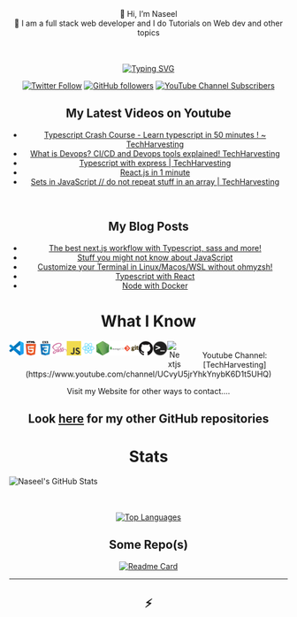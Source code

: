  <center>👋 Hi, I’m Naseel <br>
 🏫 I am a full stack web developer and I do Tutorials on Web dev and other topics
<br><br><br>
 
[![Typing SVG](https://readme-typing-svg.herokuapp.com?font=Cascadia+Code&color=263C8B&center=true&lines=I+am+Naseel+Niyas;A+13+year+old+full+stack+web+developer;Working+on+React+currently;and+also+trying+to+learn+typescript)](https://git.io/typing-svg)
 
 
 
 
 
[![Twitter Follow](https://img.shields.io/twitter/follow/naseelniyas?color=blue&logo=twitter&style=for-the-badge)](http://twitter.com/naseelniyas)
[![GitHub followers](https://img.shields.io/github/followers/naseelniyas?color=black&logo=github&style=for-the-badge)](http://github.com/naseelniyas)
[![YouTube Channel Subscribers](https://img.shields.io/youtube/channel/subscribers/UCvyU5jrYhkYnybK6D1t5UHQ?logo=youtube&style=for-the-badge)](https://www.youtube.com/c/TechHarvestingwithNaseel)
## My Latest Videos on Youtube 
<!-- YOUTUBE:START -->
- [Typescript Crash Course - Learn typescript in 50 minutes ! ~ TechHarvesting](https://www.youtube.com/watch?v=zJATMfZ_xq0)
- [What is Devops? CI/CD and Devops tools explained!  TechHarvesting](https://www.youtube.com/watch?v=GYrHTXjBCkQ)
- [Typescript with express | TechHarvesting](https://www.youtube.com/watch?v=EAIVdTXcXxY)
- [React.js in 1 minute](https://www.youtube.com/watch?v=YlKbqPYUm7w)
- [Sets in JavaScript  // do not repeat stuff in an array | TechHarvesting](https://www.youtube.com/watch?v=7g1gN4A2YLc)
<!-- YOUTUBE:END -->



<br />

## My Blog Posts
<!-- BLOG_POSTS:START -->
- [The best next.js workflow with Typescript, sass and more!](https://blog.techharvesting.in/best-nextjs-workflow)
- [Stuff you might not know about JavaScript](https://blog.techharvesting.in/super-cool-js-features)
- [Customize your Terminal in Linux/Macos/WSL without ohmyzsh!](https://blog.techharvesting.in/customize-your-terminal-in-linuxmacoswsl-without-ohmyzsh)
- [Typescript with React](https://blog.techharvesting.in/typescript-with-react)
- [Node with Docker](https://blog.techharvesting.in/node-with-docker)
<!-- BLOG_POSTS:END -->

# What I Know

<img align="left" alt="Visual Studio Code" width="26px" src="https://raw.githubusercontent.com/github/explore/80688e429a7d4ef2fca1e82350fe8e3517d3494d/topics/visual-studio-code/visual-studio-code.png" />
<img align="left" alt="HTML5" width="26px" src="https://raw.githubusercontent.com/github/explore/80688e429a7d4ef2fca1e82350fe8e3517d3494d/topics/html/html.png" />
<img align="left" alt="CSS3" width="26px" src="https://raw.githubusercontent.com/github/explore/80688e429a7d4ef2fca1e82350fe8e3517d3494d/topics/css/css.png" />
<img align="left" alt="Sass" width="26px" src="https://raw.githubusercontent.com/github/explore/80688e429a7d4ef2fca1e82350fe8e3517d3494d/topics/sass/sass.png" />
<img align="left" alt="JavaScript" width="26px" src="https://raw.githubusercontent.com/github/explore/80688e429a7d4ef2fca1e82350fe8e3517d3494d/topics/javascript/javascript.png" />
<img align="left" alt="React" width="26px" src="https://raw.githubusercontent.com/github/explore/80688e429a7d4ef2fca1e82350fe8e3517d3494d/topics/react/react.png" />
<img align="left" alt="Node.js" width="26px" src="https://raw.githubusercontent.com/github/explore/80688e429a7d4ef2fca1e82350fe8e3517d3494d/topics/nodejs/nodejs.png" />
<img align="left" alt="MongoDB" width="26px" src="https://raw.githubusercontent.com/github/explore/80688e429a7d4ef2fca1e82350fe8e3517d3494d/topics/mongodb/mongodb.png" />
<img align="left" alt="Git" width="26px" src="https://raw.githubusercontent.com/github/explore/80688e429a7d4ef2fca1e82350fe8e3517d3494d/topics/git/git.png" />
<img align="left" alt="GitHub" width="26px" src="https://raw.githubusercontent.com/github/explore/78df643247d429f6cc873026c0622819ad797942/topics/github/github.png" />
<img align="left" alt="Terminal" width="26px" src="https://raw.githubusercontent.com/github/explore/80688e429a7d4ef2fca1e82350fe8e3517d3494d/topics/terminal/terminal.png" />
<img align="left" alt="Nextjs" width="26px" src="https://www.asapdevelopers.com/wp-content/uploads/2019/04/next_js.png" />



<br>
<center>
Youtube Channel: [TechHarvesting](https://www.youtube.com/channel/UCvyU5jrYhkYnybK6D1t5UHQ)

Visit my Website for other ways to contact....

Look [here](http://github.com/techharvesting) for my other GitHub repositories
---
  
 # Stats
  <img align="left" alt="Naseel's GitHub Stats" src="https://github-readme-stats.vercel.app/api?username=naseelniyas&show_icons=true&hide_border=true&theme=nightowl" />

 <br /><br /><br />
 
[![Top Languages](https://github-readme-stats.vercel.app/api/top-langs/?username=naseelniyas&layout=compact&theme=nightowl&hide_border=true)](https://github.com/naseelniyas/github-readme-stats)
 
 ## Some Repo(s)
 [![Readme Card](https://github-readme-stats.vercel.app/api/pin/?username=naseelniyas&repo=noter&theme=nightowl&hide_border=true)](https://github.com/naseelniyas/noter)

  

---
  
  ## ⚡
  
 </center>
  </center>
